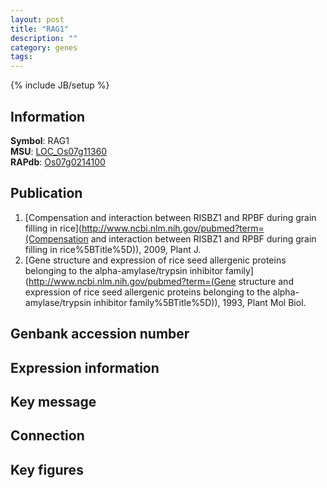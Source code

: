 ```yaml
---
layout: post
title: "RAG1"
description: ""
category: genes
tags: 
---
```

{% include JB/setup %}

## Information
__Symbol__: RAG1  
__MSU__: [LOC_Os07g11360](http://rice.plantbiology.msu.edu/cgi-bin/ORF_infopage.cgi?orf=LOC_Os07g11360)  
__RAPdb__: [Os07g0214100](http://rapdb.dna.affrc.go.jp/viewer/gbrowse_details/irgsp1?name=Os07g0214100)  

## Publication
1. [Compensation and interaction between RISBZ1 and RPBF during grain filling in rice](http://www.ncbi.nlm.nih.gov/pubmed?term=(Compensation and interaction between RISBZ1 and RPBF during grain filling in rice%5BTitle%5D)), 2009, Plant J.
2. [Gene structure and expression of rice seed allergenic proteins belonging to the alpha-amylase/trypsin inhibitor family](http://www.ncbi.nlm.nih.gov/pubmed?term=(Gene structure and expression of rice seed allergenic proteins belonging to the alpha-amylase/trypsin inhibitor family%5BTitle%5D)), 1993, Plant Mol Biol.

## Genbank accession number

## Expression information

## Key message

## Connection

## Key figures


